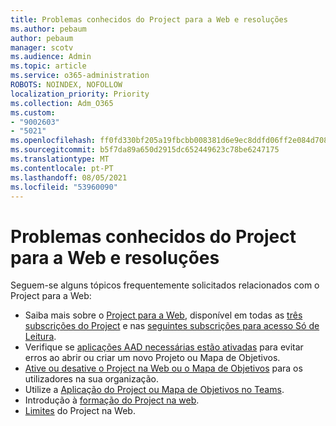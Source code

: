```yaml
---
title: Problemas conhecidos do Project para a Web e resoluções
ms.author: pebaum
author: pebaum
manager: scotv
ms.audience: Admin
ms.topic: article
ms.service: o365-administration
ROBOTS: NOINDEX, NOFOLLOW
localization_priority: Priority
ms.collection: Adm_O365
ms.custom:
- "9002603"
- "5021"
ms.openlocfilehash: ff0fd330bf205a19fbcbb008381d6e9ec8ddfd06ff2e084d708cffac9f16f079
ms.sourcegitcommit: b5f7da89a650d2915dc652449623c78be6247175
ms.translationtype: MT
ms.contentlocale: pt-PT
ms.lasthandoff: 08/05/2021
ms.locfileid: "53960090"
---
```

# <a name="project-for-the-web-common-issues-and-resolutions"></a>Problemas conhecidos do Project para a Web e resoluções

Seguem-se alguns tópicos frequentemente solicitados relacionados com o Project para a Web:

- Saiba mais sobre o [Project para a Web](https://support.microsoft.com/office/what-is-project-for-the-web-c19b2421-3c9d-4037-97c6-f66b6e1d2eb5), disponível em todas as [três subscrições do Project](https://products.office.com/project/compare-microsoft-project-management-software) e nas [seguintes subscrições para acesso Só de Leitura](https://docs.microsoft.com/project-for-the-web/office-365-user-view-access-to-project-and-roadmap).
- Verifique se [aplicações AAD necessárias estão ativadas](https://techcommunity.microsoft.com/t5/project-support-blog/roadmap-have-you-disabled-some-necessary-services/ba-p/815067) para evitar erros ao abrir ou criar um novo Projeto ou Mapa de Objetivos.
- [Ative ou desative o Project na Web ou o Mapa de Objetivos](https://docs.microsoft.com/project-for-the-web/turn-project-for-the-web-off) para os utilizadores na sua organização.
- Utilize a [Aplicação do Project ou Mapa de Objetivos no Teams](https://support.microsoft.com/office/2dc584e6-2f6c-4e2d-9008-0b3f6845eb52).
- Introdução à [formação do Project na web](https://support.office.com/article/50bf3e29-0f0d-4b7a-9d2c-7c78389b67ad).
- [Limites](https://docs.microsoft.com/project-for-the-web/project-for-the-web-limits-and-boundaries) do Project na Web.
